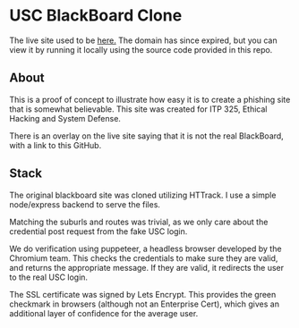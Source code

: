 # USC BlackBoard Clone

The live site used to be <a href="https://blackboardusc.com">here.</a> The domain has since expired, but you can view it by running it locally using the source code provided in this repo.

## About

This is a proof of concept to illustrate how easy it is to create a phishing site that is somewhat believable. This site was created for ITP 325, Ethical Hacking and System Defense.

There is an overlay on the live site saying that it is not the real BlackBoard, with a link to this GitHub. 

## Stack

The original blackboard site was cloned utilizing HTTrack. I use a simple node/express backend to serve the files. 

Matching the suburls and routes was trivial, as we only care about the credential post request from the fake USC login. 

We do verification using puppeteer, a headless browser developed by the Chromium team. This checks the credentials to make sure they are valid, and returns the appropriate message. If they are valid, it redirects the user to the real USC login.

The SSL certificate was signed by Lets Encrypt. This provides the green checkmark in browsers (although not an Enterprise Cert), which gives an additional layer of confidence for the average user.
